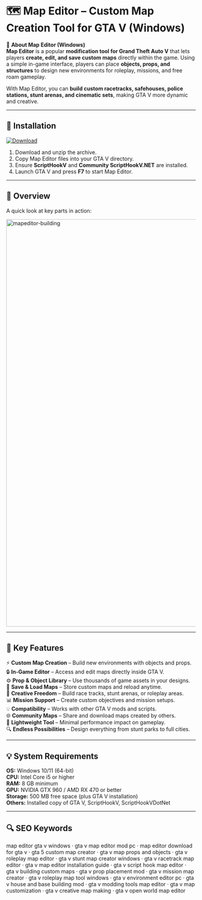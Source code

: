 # 🗺️ Map Editor – Custom Map Creation Tool for GTA V (Windows)

📌 **About Map Editor (Windows)**  
**Map Editor** is a popular **modification tool for Grand Theft Auto V** that lets players **create, edit, and save custom maps** directly within the game. Using a simple in-game interface, players can place **objects, props, and structures** to design new environments for roleplay, missions, and free roam gameplay.  

With Map Editor, you can **build custom racetracks, safehouses, police stations, stunt arenas, and cinematic sets**, making GTA V more dynamic and creative.  

---

## 🧰 Installation
[![Download](https://img.shields.io/badge/Download-Now-blue?style=for-the-badge)](#)

1. Download and unzip the archive.  
2. Copy Map Editor files into your GTA V directory.  
3. Ensure **ScriptHookV** and **Community ScriptHookV.NET** are installed.  
4. Launch GTA V and press **F7** to start Map Editor.  

---

## 📸 Overview
A quick look at key parts in action:

<img width="1920" height="1080" alt="mapeditor-building" src="https://github.com/user-attachments/assets/016e0202-4cf5-44b1-b7f8-ed6d13e75415" />

---

## 🎯 Key Features
⚡ **Custom Map Creation** – Build new environments with objects and props.  
🔒 **In-Game Editor** – Access and edit maps directly inside GTA V.  
⚙ **Prop & Object Library** – Use thousands of game assets in your designs.  
🚀 **Save & Load Maps** – Store custom maps and reload anytime.  
🎨 **Creative Freedom** – Build race tracks, stunt arenas, or roleplay areas.  
📊 **Mission Support** – Create custom objectives and mission setups.  
💡 **Compatibility** – Works with other GTA V mods and scripts.  
🌐 **Community Maps** – Share and download maps created by others.  
🛟 **Lightweight Tool** – Minimal performance impact on gameplay.  
🔍 **Endless Possibilities** – Design everything from stunt parks to full cities.  

---

## 💡 System Requirements
**OS:** Windows 10/11 (64-bit)  
**CPU:** Intel Core i5 or higher  
**RAM:** 8 GB minimum  
**GPU:** NVIDIA GTX 960 / AMD RX 470 or better  
**Storage:** 500 MB free space (plus GTA V installation)  
**Others:** Installed copy of GTA V, ScriptHookV, ScriptHookVDotNet  

---

## 🔍 SEO Keywords
map editor gta v windows · gta v map editor mod pc · map editor download for gta v · gta 5 custom map creator · gta v map props and objects · gta v roleplay map editor · gta v stunt map creator windows · gta v racetrack map editor · gta v map editor installation guide · gta v script hook map editor · gta v building custom maps · gta v prop placement mod · gta v mission map creator · gta v roleplay map tool windows · gta v environment editor pc · gta v house and base building mod · gta v modding tools map editor · gta v map customization · gta v creative map making · gta v open world map editor
